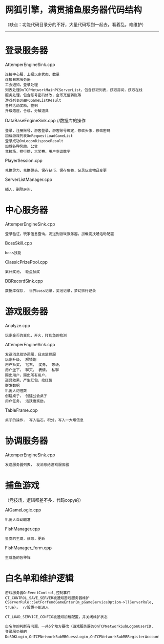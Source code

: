 # 网狐引擎，满贯捕鱼服务器代码结构

（缺点：功能代码目录分的不好，大量代码写到一起去，看着乱，难维护）

---

# 登录服务器

AttemperEngineSink.cpp

	连接中心服，上报玩家状态，数量
	连接日志服务器
	工会通知，登录处理
	列表处理OnTCPNetworkMainPCServerList，包含获取列表，获取房间，获取在线
	服务处理，包含账号密码修改，金币充值转账等
	游戏列表OnBPCGameListResult
	各种活动奖励，签到
	升级炮座，合成，分解道具  


DataBaseEngineSink.cpp	//数据库的操作

	登录，注册账号，游客登录，游客账号绑定，修改头像，修改密码
	加载游戏列表OnRequestLoadGameList
	登录成功OnLogonDisposeResult
	加载各种奖励，公告
	竞技场，排行榜，大奖赛，用户幸运数字

PlayerSession.cpp

	兑换灵力，兑换弹头，保存钻币，保存鱼卷，记录玩家物品变更

ServerListManager.cpp

	插入，删除房间，



# 中心服务器

AttemperEngineSink.cpp

	登录验证，玩家信息查询，发送到游戏服务器，加载竞技场活动配置

BossSkill.cpp
	
	boss技能

ClassicPrizePool.cpp

	累计奖池， 轮盘抽奖

DBRecordSink.cpp

	数据库保存， 世界boss记录，奖池记录，梦幻排行记录


# 游戏服务器

Analyze.cpp

	玩家金币的变化，开火，打到鱼的检测

AttemperEngineSink.cpp
	
	发送消息给协调服，日志监控服
	玩家升级， 解锁炮
	用户抽奖， 钻石， 奖券， 等级，
	用户坐下， 聊天， 表情， 私聊
	踢出用户，踢出所有用户，
	道具效果，产生红包，抢红包
	群发数据
	机器人炮倍数
	创建桌子， 创建公会桌子
	用户任务， 活跃度奖励， 

TableFrame.cpp

	桌子的操作， 写入钻石，积分，写入一大堆信息

# 协调服务器

AttemperEngineSink.cpp
	
	发送服务器列表， 发消息给游戏服务器


# 捕鱼游戏

（竞技场，逻辑都差不多，代码copy的）

AIGameLogic.cpp

	机器人自动瞄准

FishManager.cpp

	鱼类的生成，获取，更新

FishManager_form.cpp

	生成鱼的各种阵



# 白名单和维护逻辑

	游戏服务器OnEventControl,控制事件
	CT_CONTROL_SAVE_SERVER被通知游戏服务器维护
	CServerRule::SetForfendGameEnter(m_pGameServiceOption->llServerRule, true);  //设置不能进入

	CT_LOAD_SERVICE_CONFIG被通知加载配置，并关闭维护状态

	白名单的判断有问题，一共5个地方要改（游戏服务器的OnTCPNetworkSubLogonUserID, 登录服务器的DoSDKLogin,OnTCPNetworkSubMBGuessLogin,OnTCPNetworkSubMBRegisterAccounts,OnTCPNetworkSubMBLogonAccounts）



	